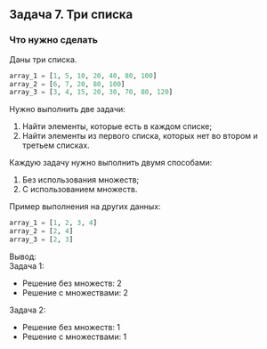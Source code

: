 ## Задача 7. Три списка
### Что нужно сделать
Даны три списка. 
```python
array_1 = [1, 5, 10, 20, 40, 80, 100]
array_2 = [6, 7, 20, 80, 100]
array_3 = [3, 4, 15, 20, 30, 70, 80, 120]
```
Нужно выполнить две задачи:
1) Найти элементы, которые есть в каждом списке;
2) Найти элементы из первого списка, которых нет во втором и третьем списках.

Каждую задачу нужно выполнить двумя способами:
1) Без использования множеств;
2) С использованием множеств.

Пример выполнения на других данных:
```python
array_1 = [1, 2, 3, 4]
array_2 = [2, 4]
array_3 = [2, 3]
```
Вывод:  
Задача 1:
- Решение без множеств: 2
- Решение с множествами: 2


Задача 2:
- Решение без множеств: 1
- Решение с множествами: 1

